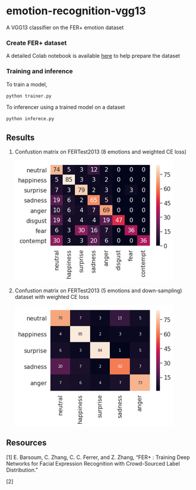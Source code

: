# emotion-recognition-vgg13
A VGG13 classifier on the FER+ emotion dataset

### Create FER+ dataset

A detailed Colab notebook is available [here](https://colab.research.google.com/drive/1Krp2hQUz5AGnnSJbp2dKSXefdfN6fQ4i) to help prepare the dataset

### Training and inference

To train a model,

```bash
python trainer.py
```

To inferencer using a trained model on a dataset

```bash
python inferece.py
```

## Results

1. Confustion matrix on FERTest2013 (8 emotions and weighted CE loss)

    ![Confustion matrix on FERTest2013 (8 emotions and weighted CE loss)](./data/cmat_8classes.png)

2. Confustion matrix on FERTest2013 (5 emotions and down-sampling) dataset with weighted CE loss

    ![Confustion matrix on FERTest2013 (5 emotions and down-sampling) dataset](./data/cmat_5classes.png)


## Resources

[1] E. Barsoum, C. Zhang, C. C. Ferrer, and Z. Zhang, “FER+ : Training Deep Networks for Facial Expression Recognition with Crowd-Sourced Label Distribution.”

[2]


